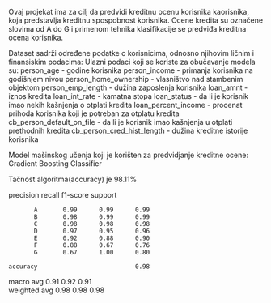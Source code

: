 Ovaj projekat ima za cilj da predvidi kreditnu ocenu korisnika kaorisnika, koja predstavlja kreditnu spospobnost korisnika. Ocene kredita su označene slovima od A do G i primenom tehnika klasifikacije se predviđa kreditna ocena korisnika.

Dataset sadrži određene podatke o korisnicima, odnosno njihovim ličnim i finansiskim podacima:
  Ulazni podaci koji se koriste za obučavanje modela su:
    person_age - godine korisnika
    person_income - primanja korisnika na godišnjem nivou
    person_home_ownership - vlasništvo nad stambenim objektom
    person_emp_length - dužina zaposlenja korisnika
    loan_amnt - iznos kredita
    loan_int_rate - kamatna stopa
    loan_status - da li je korisnik imao nekih kašnjenja o otplati kredita
    loan_percent_income - procenat prihoda korisnika koji je potreban za otplatu kredita
    cb_person_default_on_file - da li je korisnik imao kašnjenja u otplati prethodnih kredita
    cb_person_cred_hist_length - dužina kreditne istorije korisnika

Model mašinskog učenja koji je korišten za predvidjanje kreditne ocene:
  Gradient Boosting Classifier

Tačnost algoritma(accuracy) je 98.11%

precision    recall  f1-score   support

           A       0.99      0.99      0.99      
           B       0.98      0.99      0.99     
           C       0.98      0.98      0.98      
           D       0.97      0.95      0.96      
           E       0.92      0.88      0.90      
           F       0.88      0.67      0.76       
           G       0.67      1.00      0.80         

    accuracy                           0.98     
   macro avg       0.91      0.92      0.91     
weighted avg       0.98      0.98      0.98      
